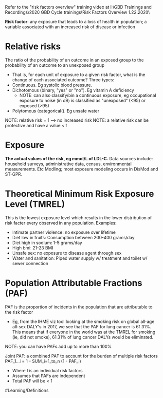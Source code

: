 Refer to the "risk factors overview" training video at I:\GBD Trainings and Recordings\2020 GBD Cycle trainings\Risk Factors Overview 1.22.2020\

**Risk factor**: any exposure that leads to a loss of health in population; a variable associated with an increased risk of disease or infection

# Relative risks
The ratio of the probability of an outcome in an exposed group to the probability of an outcome to an unexposed group
- That is, for each unit of exposure to a given risk factor, what is the change of each associated outcome?
Three types:
- Continuous. Eg systolic blood pressure.
- Dichotomous (binary, "yes" or "no"). Eg vitamin A deficiency
	- NOTE: can also classify/bin a continuous exposure, eg occupational exposure to noise (in dB) is classified as "unexposed" (<95) or exposed (>95)
- Polytomous (categorical(). Eg unsafe water

NOTE: relative risk = 1 --> no increased risk
NOTE: a relative risk can be protective and have a value < 1

# Exposure
**The actual values of the risk, eg mmol/L of LDL-C.**
Data sources include: household surveys, administrative data, census, environmental measurements. Etc
Modling; most exposure modeling occurs in DisMod and ST-GPR. 

# Theoretical Minimum Risk Exposure Level (TMREL)
This is the lowest exposure level which results in the lower distribution of risk facter every observed in any population. Examples:
-  Intimate partner violence: no exposure over lifetime
- Diet low in fruits: Consumption between 200-400 grams/day
- Diet high in sodium: 1-5 grams/day
- High bmi: 21-23 BMI
- Unsafe sex: no exposure to disease agent through sex
- Water and sanitation: Piped water supply w/ treatment and toilet w/ sewer connection

# Population Attributable Fractions (PAF)
PAF is the proportion of incidents in the population that are attributable to the risk factor
- Eg, from the IHME viz tool looking at the smoking risk on global all-age all-sex DALY's in 2017, we see that the PAF for lung cancer is 61.31%. This means that if everyone in the world was at the TMREL for smoking (ie, did not smoke), 61.31% of lung cancer DALYs would be eliminated.

NOTE: you can have PAFs add up to more than 100%

Joint PAF: a combined PAF to account for the burden of multiple risk factors
PAF_1…i = 1 - SUM_i=1_to_n (1 - PAF_i)
- Where I is an individual risk factors
- Assumes that PAFs are independent
- Total PAF will be < 1

#Learning/Definitions